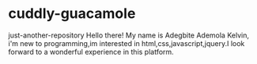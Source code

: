 # cuddly-guacamole
just-another-repository
Hello there! My name is Adegbite Ademola Kelvin, i'm new to programming,im interested in html,css,javascript,jquery.I look forward to a wonderful experience in this platform.
